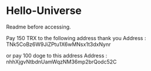 # Hello-Universe
Readme before accessing.

Pay 150 TRX to the following address thank you
Address : TNk5CoBz6W9JiZPtu1X6wMNsx1t3dxNynr

or pay 100 doge to this address
Address : nhhXjgvNtbdnUamWqzNM36mp2brQodc52C
